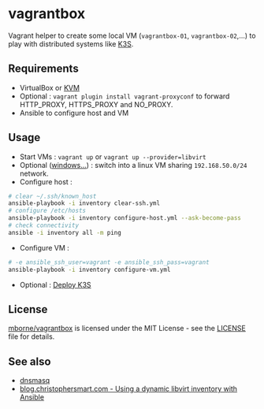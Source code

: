 # vagrantbox

Vagrant helper to create some local VM (`vagrantbox-01`, `vagrantbox-02`,...) to play with distributed systems like [K3S](https://k3s.io/).

## Requirements

* VirtualBox or [KVM](docs/kvm.md)
* Optional : `vagrant plugin install vagrant-proxyconf` to forward HTTP_PROXY, HTTPS_PROXY and NO_PROXY.
* Ansible to configure host and VM

## Usage

* Start VMs : `vagrant up` or `vagrant up --provider=libvirt`
* Optional ([windows...](docs/windows.md)) : switch into a linux VM sharing `192.168.50.0/24` network.
* Configure host :

```bash
# clear ~/.ssh/known_host
ansible-playbook -i inventory clear-ssh.yml
# configure /etc/hosts
ansible-playbook -i inventory configure-host.yml --ask-become-pass
# check connectivity
ansible -i inventory all -m ping
```

* Configure VM :

```bash
# -e ansible_ssh_user=vagrant -e ansible_ssh_pass=vagrant
ansible-playbook -i inventory configure-vm.yml
```

* Optional : [Deploy K3S](k3s.md)

## License

[mborne/vagrantbox](https://github.com/mborne/vagrantbox) is licensed under the MIT License - see the [LICENSE](LICENSE) file for details.

## See also

* [dnsmasq](docs/dnsmasq.md)
* [blog.christophersmart.com - Using a dynamic libvirt inventory with Ansible](https://blog.christophersmart.com/2022/04/03/using-a-dynamic-libvirt-inventory-with-ansible/)
